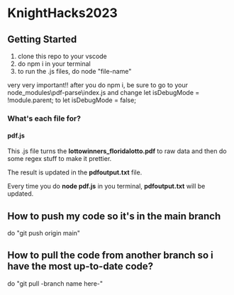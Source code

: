 # KnightHacks2023

## Getting Started

1. clone this repo to your vscode
2. do  npm i in your terminal
3. to run the .js files,  do node "file-name"

very very important!!
after you do npm i, be sure to go to your node_modules\pdf-parse\index.js
and change let isDebugMode = !module.parent; to let isDebugMode = false;

### What's each file for?

#### pdf.js

This .js file turns the **lottowinners_floridalotto.pdf** to raw data and then do some regex stuff to make it prettier.

The result is updated in the **pdfoutput.txt** file.

Every time you do **node pdf.js** in you terminal, **pdfoutput.txt** will be updated.

## How to push my code so it's in the main branch

do "git push origin main"

## How to pull the code from another branch so i have the most up-to-date code?

do "git pull -branch name here-"